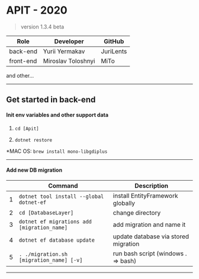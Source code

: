 ﻿# APIT - 2020
> version 1.3.4 beta

| Role       | Developer           | GitHub    | 
|------------|---------------------|-----------| 
| back-end   | Yurii Yermakav      | JuriLents | 
| front-end  | Miroslav Toloshnyi  | MiTo      | 

and other...

-----------------------------------------------------------------------------------

## Get started in back-end


#### Init env variables and other support data

1. `cd [Apit]`

2. `dotnet restore`

*MAC OS: `brew install mono-libgdiplus`

-----------------------------------------------------------------------------------

#### Add new DB migration

|   | Command                                      | Description                          | 
|---|----------------------------------------------|--------------------------------------| 
| 1 | `dotnet tool install --global dotnet-ef`     | install EntityFramework globally     | 
| 2 | `cd [DatabaseLayer]`                         | change directory                     | 
| 3 | `dotnet ef migrations add [migration_name]`  | add migration and name it            | 
| 4 | `dotnet ef database update`                  | update database via stored migration | 
| 5 | `. ./migration.sh [migration_name] [-v]`     | run bash script (windows . => bash)  | 
------------------------------------------------------------------------------------------- 
